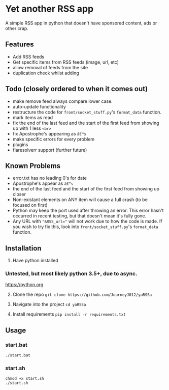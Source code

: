 # Yet another RSS app

A simple RSS app in python that doesn't have sponsored content, ads or other crap.


## Features

- Add RSS feeds
- Get specific items from RSS feeds (image, url, etc)
- allow removal of feeds from the site
- duplication check whilst adding


## Todo (closely ordered to when it comes out)

- make remove feed always compare lower case.
- auto-update functionality
- restructure the code for `front/socket_stuff.py`'s `format_data` function.
- mark items as read
- fix the end of the last feed and the start of the first feed from showing up with 1 less `<br>`
- fix Apostrophe's appearing as `â€™s`
- make specific errors for every problem
- plugins
- flaresolverr support (further future)


## Known Problems

- error.txt has no leading 0's for date
- Apostrophe's appear as `â€™s`
- the end of the last feed and the start of the first feed from showing up closer
- Non-existant elements on ANY item will cause a full crash (to be focused on first)
- Python may keep the port used after throwing an error. 
This error hasn't occurred in recent testing, but that doesn't mean it's fully gone.
- Any URL with `"&RSS_url="` will not work due to how the code is made. If you wish to try fix this, look into `front/socket_stuff.py`'s `format_data` function. 

## Installation

1. Have python installed 

### Untested, but most likely python 3.5+, due to async.

https://python.org

2. Clone the repo
`git clone https://github.com/JourneyJ012/yaRSSa`

3. Navigate into the project
`cd yaRSSa`

4. Install requirements
`pip install -r requirements.txt`


## Usage

### start.bat

`./start.bat`

### start.sh

```
chmod +x start.sh
./start.sh
```

